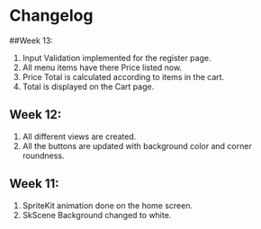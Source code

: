 # Changelog

##Week 13:
1. Input Validation implemented for the register page.
2. All menu items have there Price listed now.
3. Price Total is calculated according to items in the cart.
4. Total is displayed on the Cart page.

## Week 12:
1. All different views are created.
2. All the buttons are  updated with background color and corner roundness.

## Week 11:
1. SpriteKit animation done on the home screen.
2. SkScene Background changed to white.
